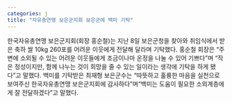 ```yaml
---
categories: j
title: "자유총연맹 보은군지회 보은군에 백미 기탁"
---
```

한국자유총연맹 보은군지회(회장 홍순철)는 지난 8일 보은군청을 찾아와 취임식에서 받은 축하 쌀 10kg 260포를 어려운 이웃에게 전달해 달라며 기탁했다. 홍순철 회장은 “주변에 소외될 수 있는 어려운 이웃들에게 조금이나마 온정을 나눌 수 있어 기쁘다”며 “작은 정성이지만, 함께 나누는 것이 희망을 줄 수 있는 일이라는 생각에 기탁을 하게 됐다”고 말했다. 백미를 기탁받은 최재형 보은군수는 “따뜻하고 훌륭한 마음을 실천으로 보여주신 한국자유총연맹 보은군지회에 감사하다”며“백미는 도움이 필요한 소외계층에게 잘 전달하겠다”고 말했다.